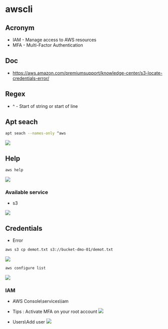 # awscli

## Acronym
* IAM - Manage access to AWS resources
* MFA - Multi-Factor Authentication

## Doc
* https://aws.amazon.com/premiumsupport/knowledge-center/s3-locate-credentials-error/

## Regex 
* ^ -	Start of string or start of line

## Apt seach
````Bash
apt seach --names-only ^aws
````
[<img src="https://i.imgur.com/LMcZ5c5.png">](https://i.imgur.com/LMcZ5c5.png)

## Help
````Bash
aws help
````
[<img src="https://i.imgur.com/44x09aB.png">](https://i.imgur.com/44x09aB.png)
### Available service
* s3

[<img src="https://i.imgur.com/VySmSjG.png">](https://i.imgur.com/VySmSjG.png)

## Credentials
* Error
````Bash
aws s3 cp demot.txt s3://bucket-dmo-01/demot.txt
````
[<img src="https://i.imgur.com/LusXlHF.png">](https://i.imgur.com/LusXlHF.png)
````Bash
aws configure list
````
[<img src="https://i.imgur.com/Mu4zqLV.png">](https://i.imgur.com/Mu4zqLV.png)

### IAM
* AWS Console\services\iam
* Tips : Activate MFA on your root account
[<img src="https://i.imgur.com/LjhLSVT.png">](https://i.imgur.com/LjhLSVT.png)

* Users\Add user
[<img src="https://i.imgur.com/v0obwMz.png">](https://i.imgur.com/v0obwMz.png)
